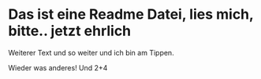 # Das ist eine Readme Datei, lies mich, bitte.. jetzt ehrlich

Weiterer Text und so weiter und ich bin am Tippen.

Wieder was anderes! Und 2+4
